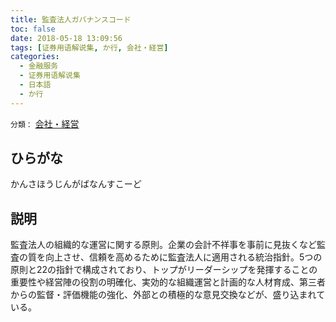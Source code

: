 ```yaml
---
title: 監査法人ガバナンスコード
toc: false
date: 2018-05-18 13:09:56
tags: [证券用语解说集, か行, 会社・経営]
categories:
  - 金融服务
  - 证券用语解说集
  - 日本語
  - か行
---
```


`分類：` [会社・経営](/tags/会社・経営/)

## ひらがな

かんさほうじんがばなんすこーど

## 説明

監査法人の組織的な運営に関する原則。企業の会計不祥事を事前に見抜くなど監査の質を向上させ、信頼を高めるために監査法人に適用される統治指針。5つの原則と22の指針で構成されており、トップがリーダーシップを発揮することの重要性や経営陣の役割の明確化、実効的な組織運営と計画的な人材育成、第三者からの監督・評価機能の強化、外部との積極的な意見交換などが、盛り込まれている。
